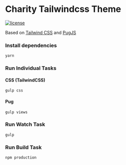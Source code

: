 # Charity Tailwindcss Theme

[![license](https://img.shields.io/github/license/vicainelli/charity-tailwindcss-theme.svg)](LICENSE)


 Based on [Tailwind CSS](https://tailwindcss.com/) and [PugJS](https://pugjs.org/api/getting-started.html)

### Install dependencies

`yarn`

### Run Individual Tasks

#### CSS (TailwindCSS)
`gulp css`

#### Pug
`gulp views`


### Run Watch Task
`gulp`

### Run Build Task
`npm production`